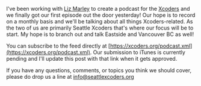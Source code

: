 I've been working with [Liz Marley](https://twitter.com/emarley) to create a podcast for the [Xcoders](https://xcoders.org) and we finally got our first episode out the door yesterday! Our hope is to record on a monthly basis and we'll be talking about all things Xcoders-related. As the two of us are primarily Seattle Xcoders that's where our focus will be to start. My hope is to branch out and talk Eastside and Vancouver BC as well!

You can subscribe to the feed directly at [https://xcoders.org/podcast.xml](https://xcoders.org/podcast.xml). Our submission to iTunes is currently pending and I'll update this post with that link when it gets approved.

If you have any questions, comments, or topics you think we should cover, please do drop us a line at <a href="mailto:info@seattlexcoders.org">info@seattlexcoders.org</a>
